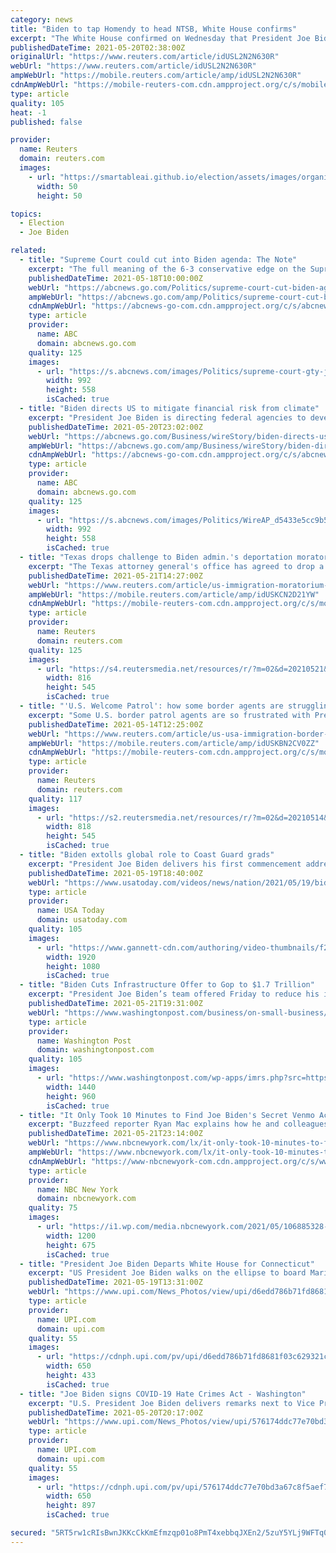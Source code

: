 ```yaml
---
category: news
title: "Biden to tap Homendy to head NTSB, White House confirms"
excerpt: "The White House confirmed on Wednesday that President Joe Biden plans to nominate Jennifer Homendy to chair the National Transportation Safety Board (NTSB)."
publishedDateTime: 2021-05-20T02:38:00Z
originalUrl: "https://www.reuters.com/article/idUSL2N2N630R"
webUrl: "https://www.reuters.com/article/idUSL2N2N630R"
ampWebUrl: "https://mobile.reuters.com/article/amp/idUSL2N2N630R"
cdnAmpWebUrl: "https://mobile-reuters-com.cdn.ampproject.org/c/s/mobile.reuters.com/article/amp/idUSL2N2N630R"
type: article
quality: 105
heat: -1
published: false

provider:
  name: Reuters
  domain: reuters.com
  images:
    - url: "https://smartableai.github.io/election/assets/images/organizations/reuters.com-50x50.jpg"
      width: 50
      height: 50

topics:
  - Election
  - Joe Biden

related:
  - title: "Supreme Court could cut into Biden agenda: The Note"
    excerpt: "The full meaning of the 6-3 conservative edge on the Supreme Court is only beginning to be felt. That matters for President Joe Biden and his agenda."
    publishedDateTime: 2021-05-18T10:00:00Z
    webUrl: "https://abcnews.go.com/Politics/supreme-court-cut-biden-agenda-note/story?id=77739645"
    ampWebUrl: "https://abcnews.go.com/amp/Politics/supreme-court-cut-biden-agenda-note/story?id=77739645"
    cdnAmpWebUrl: "https://abcnews-go-com.cdn.ampproject.org/c/s/abcnews.go.com/amp/Politics/supreme-court-cut-biden-agenda-note/story?id=77739645"
    type: article
    provider:
      name: ABC
      domain: abcnews.go.com
    quality: 125
    images:
      - url: "https://s.abcnews.com/images/Politics/supreme-court-gty-jef-210517_1621286530595_hpMain_16x9_992.jpg"
        width: 992
        height: 558
        isCached: true
  - title: "Biden directs US to mitigate financial risk from climate"
    excerpt: "President Joe Biden is directing federal agencies to develop a comprehensive strategy to identify and manage financial risks to government and the private sector posed by climate change"
    publishedDateTime: 2021-05-20T23:02:00Z
    webUrl: "https://abcnews.go.com/Business/wireStory/biden-directs-us-mitigate-financial-risk-climate-77815977"
    ampWebUrl: "https://abcnews.go.com/amp/Business/wireStory/biden-directs-us-mitigate-financial-risk-climate-77815977"
    cdnAmpWebUrl: "https://abcnews-go-com.cdn.ampproject.org/c/s/abcnews.go.com/amp/Business/wireStory/biden-directs-us-mitigate-financial-risk-climate-77815977"
    type: article
    provider:
      name: ABC
      domain: abcnews.go.com
    quality: 125
    images:
      - url: "https://s.abcnews.com/images/Politics/WireAP_d5433e5cc9b54d29bd7cf89f9ebaf1a2_16x9_992.jpg"
        width: 992
        height: 558
        isCached: true
  - title: "Texas drops challenge to Biden admin.'s deportation moratorium"
    excerpt: "The Texas attorney general's office has agreed to drop a lawsuit over the federal government's 100-day freeze on deportations after the policy expired and the Biden administration said it had no plans to extend or reinstate it,"
    publishedDateTime: 2021-05-21T14:27:00Z
    webUrl: "https://www.reuters.com/article/us-immigration-moratorium-dismissal-idUSKCN2D21YW"
    ampWebUrl: "https://mobile.reuters.com/article/amp/idUSKCN2D21YW"
    cdnAmpWebUrl: "https://mobile-reuters-com.cdn.ampproject.org/c/s/mobile.reuters.com/article/amp/idUSKCN2D21YW"
    type: article
    provider:
      name: Reuters
      domain: reuters.com
    quality: 125
    images:
      - url: "https://s4.reutersmedia.net/resources/r/?m=02&d=20210521&t=2&i=1562974591&w=&fh=545px&fw=&ll=&pl=&sq=&r=LYNXNPEH4K11T"
        width: 816
        height: 545
        isCached: true
  - title: "'U.S. Welcome Patrol': how some border agents are struggling with Biden's policy shift"
    excerpt: "Some U.S. border patrol agents are so frustrated with President Joe Biden's more liberal border policies that they are considering early retirement, while other disgruntled colleagues are buying unofficial coins that say 'U."
    publishedDateTime: 2021-05-14T12:25:00Z
    webUrl: "https://www.reuters.com/article/us-usa-immigration-border-insight-idUSKBN2CV0ZZ"
    ampWebUrl: "https://mobile.reuters.com/article/amp/idUSKBN2CV0ZZ"
    cdnAmpWebUrl: "https://mobile-reuters-com.cdn.ampproject.org/c/s/mobile.reuters.com/article/amp/idUSKBN2CV0ZZ"
    type: article
    provider:
      name: Reuters
      domain: reuters.com
    quality: 117
    images:
      - url: "https://s2.reutersmedia.net/resources/r/?m=02&d=20210514&t=2&i=1562109617&w=&fh=545px&fw=&ll=&pl=&sq=&r=LYNXMPEH4D0JF"
        width: 818
        height: 545
        isCached: true
  - title: "Biden extolls global role to Coast Guard grads"
    excerpt: "President Joe Biden delivers his first commencement address as commander-in-chief, stressing the vital role new graduates at the Coast Guard Academy will have as the United States reasserts itself on the world stage."
    publishedDateTime: 2021-05-19T18:40:00Z
    webUrl: "https://www.usatoday.com/videos/news/nation/2021/05/19/biden-extolls-global-role-coast-guard-grads/5167994001/"
    type: article
    provider:
      name: USA Today
      domain: usatoday.com
    quality: 105
    images:
      - url: "https://www.gannett-cdn.com/authoring/video-thumbnails/f2bcc064-d462-4c4b-9148-e518fae4c884_poster.jpg?quality=10"
        width: 1920
        height: 1080
        isCached: true
  - title: "Biden Cuts Infrastructure Offer to Gop to $1.7 Trillion"
    excerpt: "President Joe Biden’s team offered Friday to reduce his infrastructure and jobs plan by about a quarter, to $1.7 trillion, a counter-proposal that’s still far higher than what Republicans have suggested they could support."
    publishedDateTime: 2021-05-21T19:31:00Z
    webUrl: "https://www.washingtonpost.com/business/on-small-business/biden-cuts-infrastructure-offer-to-gop-to-17-trillion/2021/05/21/6068fe26-ba6a-11eb-bc4a-62849cf6cca9_story.html"
    type: article
    provider:
      name: Washington Post
      domain: washingtonpost.com
    quality: 105
    images:
      - url: "https://www.washingtonpost.com/wp-apps/imrs.php?src=https://arc-anglerfish-washpost-prod-washpost.s3.amazonaws.com/public/OR5MIHF2MUI6XPCKMKCJZ5WMVE.jpg&w=1440"
        width: 1440
        height: 960
        isCached: true
  - title: "It Only Took 10 Minutes to Find Joe Biden's Secret Venmo Account"
    excerpt: "Buzzfeed reporter Ryan Mac explains how he and colleagues tracked down a Venmo account belonging to President Joe Biden, using a feature that connects your account to your contacts like family and friends."
    publishedDateTime: 2021-05-21T23:14:00Z
    webUrl: "https://www.nbcnewyork.com/lx/it-only-took-10-minutes-to-find-joe-bidens-secret-venmo-account/3068727/?amp"
    ampWebUrl: "https://www.nbcnewyork.com/lx/it-only-took-10-minutes-to-find-joe-bidens-secret-venmo-account/3068727/?amp"
    cdnAmpWebUrl: "https://www-nbcnewyork-com.cdn.ampproject.org/c/s/www.nbcnewyork.com/lx/it-only-took-10-minutes-to-find-joe-bidens-secret-venmo-account/3068727/?amp"
    type: article
    provider:
      name: NBC New York
      domain: nbcnewyork.com
    quality: 75
    images:
      - url: "https://i1.wp.com/media.nbcnewyork.com/2021/05/106885328-16214400322021-05-19t155438z_1594901733_rc23jn9nrcwn_rtrmadp_0_usa-biden.jpeg?quality=85&resize=1200%2C675&strip=all&ssl=1"
        width: 1200
        height: 675
        isCached: true
  - title: "President Joe Biden Departs White House for Connecticut"
    excerpt: "US President Joe Biden walks on the ellipse to board Marine One at the White House in Washington, DC on Wednesday, May 19, 2021. President Joe Biden Departs White House for Connecticut for the US Coast Guards 140th commencement."
    publishedDateTime: 2021-05-19T13:31:00Z
    webUrl: "https://www.upi.com/News_Photos/view/upi/d6edd786b71fd8681f03c629321cfda5/President-Joe-Biden-Departs-White-House-for-Connecticut/"
    type: article
    provider:
      name: UPI.com
      domain: upi.com
    quality: 55
    images:
      - url: "https://cdnph.upi.com/pv/upi/d6edd786b71fd8681f03c629321cfda5/BIDEN-WHITE-HOUSE.jpg"
        width: 650
        height: 433
        isCached: true
  - title: "Joe Biden signs COVID-19 Hate Crimes Act - Washington"
    excerpt: "U.S. President Joe Biden delivers remarks next to Vice President Kamala Harris before signing the COVID-19 Hate Crimes Act into law in the East Room at the White House in Washington on Thursday, May 20,"
    publishedDateTime: 2021-05-20T20:17:00Z
    webUrl: "https://www.upi.com/News_Photos/view/upi/576174ddc77e70bd3a67c8f5aef79c60/Joe-Biden-signs-COVID-19-Hate-Crimes-Act-Washington/"
    type: article
    provider:
      name: UPI.com
      domain: upi.com
    quality: 55
    images:
      - url: "https://cdnph.upi.com/pv/upi/576174ddc77e70bd3a67c8f5aef79c60/hate-crimes.jpg"
        width: 650
        height: 897
        isCached: true

secured: "5RT5rw1cRIsBwnJKKcCkKmEfmzqp01o8PmT4xebbqJXEn2/5zuY5YLj9WFTq0N+EcLmX/WUs88m0dolrkBGAnoE6EePPANixcs5XqODcJS4WqomETNhFels/PPXKe6uOV/+1wYCfA088x9YYFKnlAU9igK+AnAX3ficbaKzjwihAbde58yN6FwAG3ZXB/STNy8Auen0MhRktXb9If2y8gONl9TJbZQpSCGptNp2S2j3QBn9NlkKcXEU9h8g6XvlGlS1VC5+ncrxxNQcly8gBFbMaPbh2qs90dC51lOj2bIhT9IPyBewRAfGTjZTGl4KU7cVKcU6x7quILONYQU0LuV9zwly3/ctHEGABLbMfFeE=;eDIPgn4i41kb5YvcP1dNEg=="
---
```


